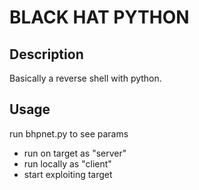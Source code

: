 # BLACK HAT PYTHON
## Description
Basically a reverse shell with python.

## Usage
run bhpnet.py to see params
- run on target as "server"
- run locally as "client"
- start exploiting target